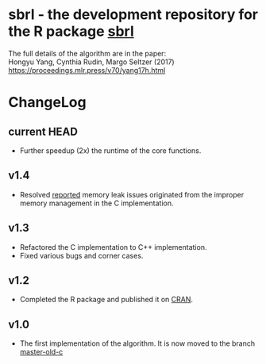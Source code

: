 # sbrl - the development repository for the R package [sbrl](https://cran.r-project.org/web/packages/sbrl/index.html)

The full details of the algorithm are in the paper:<br>
Hongyu Yang, Cynthia Rudin, Margo Seltzer (2017) <https://proceedings.mlr.press/v70/yang17h.html>

# ChangeLog
## current HEAD
* Further speedup (2x) the runtime of the core functions.
## v1.4
* Resolved [reported](https://stackoverflow.com/questions/51324870/memory-leak-and-c-wrapper) memory leak issues originated from the improper memory management in the C implementation.
## v1.3
* Refactored the C implementation to C++ implementation.
* Fixed various bugs and corner cases.
## v1.2
* Completed the R package and published it on [CRAN](https://github.com/cran/sbrl/commits/master/).
## v1.0
* The first implementation of the algorithm. It is now moved to the branch [master-old-c](https://github.com/Hongyuy/sbrl/tree/master-old-c)
